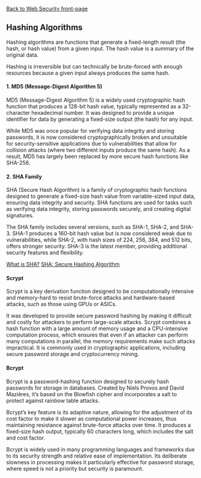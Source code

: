 [Back to Web Security front-page](08-web-security.md)

## Hashing Algorithms

Hashing algorithms are functions that generate a fixed-length result (the hash, or hash value) from a given input. The hash value is a summary of the original data.

Hashing is irreversible but can technically be brute-forced with enough resources because a given input always produces the same hash.

#### 1. MD5 (Message-Digest Algorithm 5)

MD5 (Message-Digest Algorithm 5) is a widely used cryptographic hash function that produces a 128-bit hash value, typically represented as a 32-character hexadecimal number. It was designed to provide a unique identifier for data by generating a fixed-size output (the hash) for any input.

While MD5 was once popular for verifying data integrity and storing passwords, it is now considered cryptographically broken and unsuitable for security-sensitive applications due to vulnerabilities that allow for collision attacks (where two different inputs produce the same hash). As a result, MD5 has largely been replaced by more secure hash functions like SHA-256.

#### 2. SHA Family

SHA (Secure Hash Algorithm) is a family of cryptographic hash functions designed to generate a fixed-size hash value from variable-sized input data, ensuring data integrity and security. SHA functions are used for tasks such as verifying data integrity, storing passwords securely, and creating digital signatures.

The SHA family includes several versions, such as SHA-1, SHA-2, and SHA-3. SHA-1 produces a 160-bit hash value but is now considered weak due to vulnerabilities, while SHA-2, with hash sizes of 224, 256, 384, and 512 bits, offers stronger security. SHA-3 is the latest member, providing additional security features and flexibility.

[What is SHA?](https://www.encryptionconsulting.com/education-center/what-is-sha/)
[SHA: Secure Hashing Algorithm](https://www.youtube.com/watch?v=DMtFhACPnTY)

#### Scrypt

Scrypt is a key derivation function designed to be computationally intensive and memory-hard to resist brute-force attacks and hardware-based attacks, such as those using GPUs or ASICs.

It was developed to provide secure password hashing by making it difficult and costly for attackers to perform large-scale attacks. Scrypt combines a hash function with a large amount of memory usage and a CPU-intensive computation process, which ensures that even if an attacker can perform many computations in parallel, the memory requirements make such attacks impractical. It is commonly used in cryptographic applications, including secure password storage and cryptocurrency mining.

#### Bcrypt

Bcrypt is a password-hashing function designed to securely hash passwords for storage in databases. Created by Niels Provos and David Mazières, it’s based on the Blowfish cipher and incorporates a salt to protect against rainbow table attacks.

Bcrypt’s key feature is its adaptive nature, allowing for the adjustment of its cost factor to make it slower as computational power increases, thus maintaining resistance against brute-force attacks over time. It produces a fixed-size hash output, typically 60 characters long, which includes the salt and cost factor.

Bcrypt is widely used in many programming languages and frameworks due to its security strength and relative ease of implementation. Its deliberate slowness in processing makes it particularly effective for password storage, where speed is not a priority but security is paramount.
